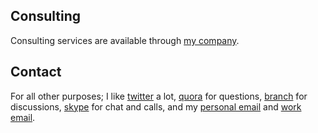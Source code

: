 ## Consulting
Consulting services are available through [my company](http://bevry.me/services).

## Contact
For all other purposes; I like [twitter](http://twitter.com/balupton) a lot, [quora](http://www.quora.com/Benjamin-Lupton) for questions, [branch](http://branch.com/) for discussions, [skype](skype:balupton?add) for chat and calls, and my [personal email](mailto:b@lupton.cc) and [work email](mailto:b@bevry.me).